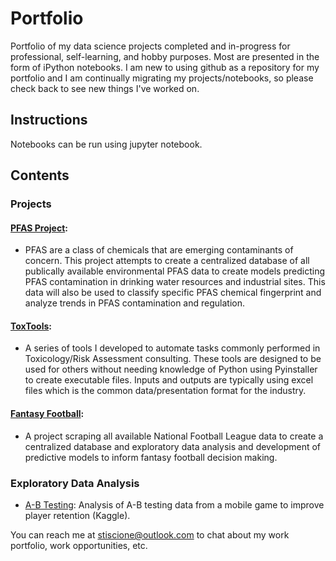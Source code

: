# Portfolio

Portfolio of my data science projects completed and in-progress for professional, self-learning, and hobby purposes. Most are presented in the form of iPython notebooks. I am new to using github as a repository for my portfolio and I am continually migrating my projects/notebooks, so please check back to see new things I've worked on.

<h2>Instructions</h2>
Notebooks can be run using jupyter notebook.
<h2>Contents</h2>

<h3>Projects</h3>

#### [PFAS Project](https://github.com/stiscione/Portfolio/tree/main/PFAS-Project):
- PFAS are a class of chemicals that are emerging contaminants of concern. This project attempts to create a centralized database of all publically available environmental PFAS data to create models predicting PFAS contamination in drinking water resources and industrial sites. This data will also be used to classify specific PFAS chemical fingerprint and analyze trends in PFAS contamination and regulation. 

#### [ToxTools](https://github.com/stiscione/ToxTools):
-  A series of tools I developed to automate tasks commonly performed in Toxicology/Risk Assessment consulting. These tools are designed to be used for others without needing knowledge of Python using Pyinstaller to create executable files. Inputs and outputs are typically using excel files which is the common data/presentation format for the industry.

#### [Fantasy Football](https://github.com/stiscione/Portfolio/tree/main/Fantasy-Football):
- A project scraping all available National Football League data to create a centralized database and exploratory data analysis and development of predictive models to inform fantasy football decision making.

<h3>Exploratory Data Analysis</h3>

- [A-B Testing](https://github.com/stiscione/Portfolio/blob/main/A-B%20Testing%20Example.ipynb): Analysis of A-B testing data from a mobile game to improve player retention (Kaggle).


You can reach me at stiscione@outlook.com to chat about my work portfolio, work opportunities, etc.
